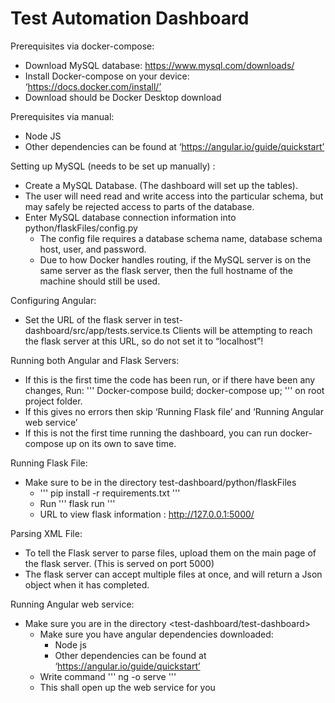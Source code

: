# Test Automation Dashboard
Prerequisites via docker-compose:
- Download MySQL database: https://www.mysql.com/downloads/
- Install Docker-compose on your device: ‘https://docs.docker.com/install/’
- Download should be Docker Desktop download

Prerequisites via manual:
- Node JS
- Other dependencies can be found at ‘https://angular.io/guide/quickstart’

Setting up MySQL (needs to be set up manually) :
- Create a MySQL Database. (The dashboard will set up the tables).
- The user will need read and write access into the particular schema, but may safely be rejected access to parts of the database.
-  Enter MySQL database connection information into python/flaskFiles/config.py
    - The config file requires a database schema name, database schema host, user, and password.
    - Due to how Docker handles routing, if the MySQL server is on the same server as the flask server, then the full hostname of the machine should still be used.

Configuring Angular:
- Set the URL of the flask server in test-dashboard/src/app/tests.service.ts
Clients will be attempting to reach the flask server at this URL, so do not set it to “localhost”!

Running both Angular and Flask Servers:
- If this is the first time the code has been run, or if there have been any changes, Run: ''' Docker-compose build; docker-compose up; ''' on root project folder.
- If this gives no errors then skip ‘Running Flask file’ and ‘Running Angular web service’
- If this is not the first time running the dashboard, you can run docker-compose up on its own to save time.

Running Flask File:
- Make sure to be in the directory test-dashboard/python/flaskFiles
    - ''' pip install -r requirements.txt '''
    - Run ''' flask run '''
    - URL to view flask information : http://127.0.0.1:5000/

Parsing XML File:
- To tell the Flask server to parse files, upload them on the main page of the flask server. (This is served on port 5000)
- The flask server can accept multiple files at once, and will return a Json object when it has completed.

Running Angular web service:
- Make sure you are in the directory <test-dashboard/test-dashboard>
    - Make sure you have angular dependencies downloaded:
        - Node js
        - Other dependencies can be found at ‘https://angular.io/guide/quickstart’
    - Write command ''' ng -o serve '''
    - This shall open up the web service for you
